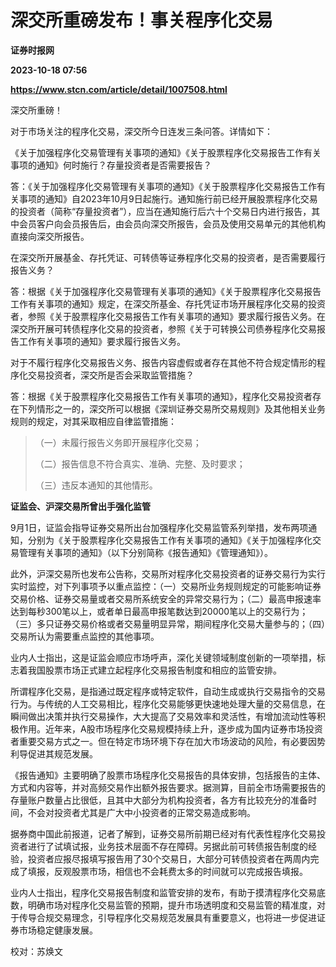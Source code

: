 # 深交所重磅发布！事关程序化交易
**证券时报网**

**2023-10-18 07:56**

**https://www.stcn.com/article/detail/1007508.html**

深交所重磅！

对于市场关注的程序化交易，深交所今日连发三条问答。详情如下：

《关于加强程序化交易管理有关事项的通知》《关于股票程序化交易报告工作有关事项的通知》何时施行？存量投资者是否需要报告？

答：《关于加强程序化交易管理有关事项的通知》《关于股票程序化交易报告工作有关事项的通知》自2023年10月9日起施行。通知施行前已经开展股票程序化交易的投资者（简称“存量投资者”），应当在通知施行后六十个交易日内进行报告，其中会员客户向会员报告后，由会员向深交所报告，会员及使用交易单元的其他机构直接向深交所报告。

在深交所开展基金、存托凭证、可转债等证券程序化交易的投资者，是否需要履行报告义务？

答：根据《关于加强程序化交易管理有关事项的通知》《关于股票程序化交易报告工作有关事项的通知》规定，在深交所基金、存托凭证市场开展程序化交易的投资者，参照《关于股票程序化交易报告工作有关事项的通知》要求履行报告义务。在深交所开展可转债程序化交易的投资者，参照《关于可转换公司债券程序化交易报告工作有关事项的通知》要求履行报告义务。

对于不履行程序化交易报告义务、报告内容虚假或者存在其他不符合规定情形的程序化交易投资者，深交所是否会采取监管措施？

答：根据《关于股票程序化交易报告工作有关事项的通知》，程序化交易投资者存在下列情形之一的，深交所可以根据《深圳证券交易所交易规则》及其他相关业务规则的规定，对其采取相应自律监管措施：

> （一）未履行报告义务即开展程序化交易；
> 
> （二）报告信息不符合真实、准确、完整、及时要求；
> 
> （三）违反本通知的其他情形。

**证监会、沪深交易所曾出手强化监管**

9月1日，证监会指导证券交易所出台加强程序化交易监管系列举措，发布两项通知，分别为《关于股票程序化交易报告工作有关事项的通知》《关于加强程序化交易管理有关事项的通知》（以下分别简称《报告通知》《管理通知》）。

此外，沪深交易所也发布公告称，交易所对程序化交易投资者的证券交易行为实行实时监控，对下列事项予以重点监控：（一）交易所业务规则规定的可能影响证券交易价格、证券交易量或者交易所系统安全的异常交易行为；（二）最高申报速率达到每秒300笔以上，或者单日最高申报笔数达到20000笔以上的交易行为；（三）多只证券交易价格或者交易量明显异常，期间程序化交易大量参与的；（四）交易所认为需要重点监控的其他事项。

业内人士指出，这是证监会顺应市场呼声，深化关键领域制度创新的一项举措，标志着我国股票市场正式建立起程序化交易报告制度和相应的监管安排。

所谓程序化交易，是指通过既定程序或特定软件，自动生成或执行交易指令的交易行为。与传统的人工交易相比，程序化交易能够更快速地处理大量的交易信息，在瞬间做出决策并执行交易操作，大大提高了交易效率和灵活性，有增加流动性等积极作用。近年来，A股市场程序化交易规模持续上升，逐步成为国内证券市场投资者重要交易方式之一。但在特定市场环境下存在加大市场波动的风险，有必要因势利导促进其规范发展。

《报告通知》主要明确了股票市场程序化交易报告的具体安排，包括报告的主体、方式和内容等，并对高频交易作出额外报告要求。据测算，目前全市场需要报告的存量账户数量占比很低，且其中大部分为机构投资者，各方有比较充分的准备时间，不会对投资者尤其是广大中小投资者的正常交易造成影响。

据券商中国此前报道，记者了解到，证券交易所前期已经对有代表性程序化交易投资者进行了试填试报，业务技术层面不存在障碍。另据此前可转债报告制度的经验，投资者应报尽报填写报告用了30个交易日，大部分可转债投资者在两周内完成了填报，反观股票市场，相信也不会耗费太多的时间就可以完成报告填报。

业内人士指出，程序化交易报告制度和监管安排的发布，有助于摸清程序化交易底数，明确市场对程序化交易监管的预期，提升市场透明度和交易监管的精准度，对于传导合规交易理念，引导程序化交易规范发展具有重要意义，也将进一步促进证券市场稳定健康发展。

校对：苏焕文